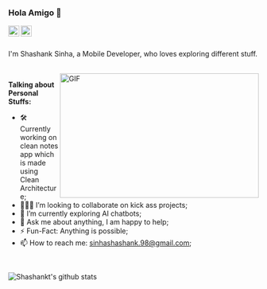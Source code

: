 ### Hola Amigo 👋
<a href="https://www.linkedin.com/in/shashank-sinha-543356140/">
  <img align="left" alt="Shashank's LinkdeIN" width="22px" src="https://cdn.jsdelivr.net/npm/simple-icons@v3/icons/linkedin.svg" />
</a>
<a href="https://www.quora.com/profile/Shashank-Sinha-47">
  <img align="left" alt="Shashank's Quora" width="22px" src="https://cdn.jsdelivr.net/npm/simple-icons@v3/icons/quora.svg" />
</a>

<br />
<br />

I'm Shashank Sinha, a Mobile Developer, who loves exploring different stuff.

<br />
 <img align="right" height="250" width="400" alt="GIF" src="https://miro.medium.com/max/1360/1*IRGHmiGsa16stedQvIaZfw.gif" />

**Talking about Personal Stuffs:**

- 🛠 Currently working on clean notes app which is made using Clean Architecture;
- 👨🏻‍💻 I’m looking to collaborate on kick ass projects;
- 🌱 I’m currently exploring AI chatbots;
- 💬 Ask me about anything, I am happy to help;
- ⚡️ Fun-Fact: Anything is possible;
- 📫 How to reach me: sinhashashank.98@gmail.com;

<br />


![Shashankt's github stats](https://github-readme-stats.vercel.app/api?username=shashanksinha98&show_icons=true&hide_border=true) 

